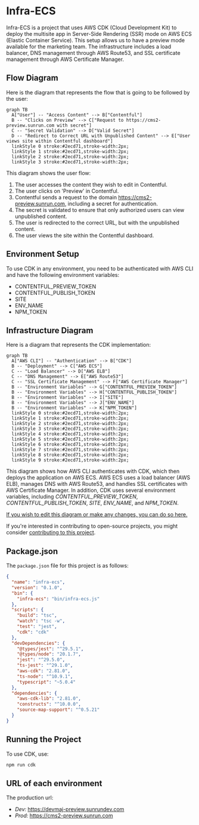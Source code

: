 # Infra-ECS

Infra-ECS is a project that uses AWS CDK (Cloud Development Kit) to deploy the multisite app in Server-Side Rendering (SSR) mode on AWS ECS (Elastic Container Service). This setup allows us to have a preview mode available for the marketing team. The infrastructure includes a load balancer, DNS management through AWS Route53, and SSL certificate management through AWS Certificate Manager.

## Flow Diagram
Here is the diagram  that represents the flow  that is going to be followed by the user:

```mermaid
graph TB
  A["User"] -- "Access Content" --> B["Contentful"]
  B -- "Clicks on Preview" --> C["Request to https://cms2-preview.sunrun.com with secret"]
  C -- "Secret Validation" --> D["Valid Secret"]
  D -- "Redirect to Correct URL with Unpublished Content" --> E["User views site within Contentful dashboard"]
  linkStyle 0 stroke:#2ecd71,stroke-width:2px;
  linkStyle 1 stroke:#2ecd71,stroke-width:2px;
  linkStyle 2 stroke:#2ecd71,stroke-width:2px;
  linkStyle 3 stroke:#2ecd71,stroke-width:2px;

```

This diagram shows the user flow:

1. The user accesses the content they wish to edit in Contentful.
2. The user clicks on 'Preview' in Contentful.
3. Contentful sends a request to the domain https://cms2-preview.sunrun.com, including a secret for authentication.
4. The secret is validated to ensure that only authorized users can view unpublished content.
5. The user is redirected to the correct URL, but with the unpublished content.
6. The user views the site within the Contentful dashboard.
## Environment Setup

To use CDK in any environment, you need to be authenticated with AWS CLI and have the following environment variables:

- CONTENTFUL_PREVIEW_TOKEN
- CONTENTFUL_PUBLISH_TOKEN
- SITE
- ENV_NAME
- NPM_TOKEN

## Infrastructure Diagram

Here is a diagram that represents the CDK implementation:

```mermaid
graph TB
  A["AWS CLI"] -- "Authentication" --> B["CDK"]
  B -- "Deployment" --> C["AWS ECS"]
  C -- "Load Balancer" --> D["AWS ELB"]
  C -- "DNS Management" --> E["AWS Route53"]
  C -- "SSL Certificate Management" --> F["AWS Certificate Manager"]
  B -- "Environment Variables" --> G["CONTENTFUL_PREVIEW_TOKEN"]
  B -- "Environment Variables" --> H["CONTENTFUL_PUBLISH_TOKEN"]
  B -- "Environment Variables" --> I["SITE"]
  B -- "Environment Variables" --> J["ENV_NAME"]
  B -- "Environment Variables" --> K["NPM_TOKEN"]
  linkStyle 0 stroke:#2ecd71,stroke-width:2px;
  linkStyle 1 stroke:#2ecd71,stroke-width:2px;
  linkStyle 2 stroke:#2ecd71,stroke-width:2px;
  linkStyle 3 stroke:#2ecd71,stroke-width:2px;
  linkStyle 4 stroke:#2ecd71,stroke-width:2px;
  linkStyle 5 stroke:#2ecd71,stroke-width:2px;
  linkStyle 6 stroke:#2ecd71,stroke-width:2px;
  linkStyle 7 stroke:#2ecd71,stroke-width:2px;
  linkStyle 8 stroke:#2ecd71,stroke-width:2px;
  linkStyle 9 stroke:#2ecd71,stroke-width:2px;

```

This diagram shows how AWS CLI authenticates with CDK, which then deploys the application on AWS ECS. AWS ECS uses a load balancer (AWS ELB), manages DNS with AWS Route53, and handles SSL certificates with AWS Certificate Manager. In addition, CDK uses several environment variables, including *CONTENTFUL_PREVIEW_TOKEN*, *CONTENTFUL_PUBLISH_TOKEN*, *SITE*, *ENV_NAME*, and *NPM_TOKEN*.

[If you wish to edit this diagram or make any changes, you can do so here.](https://showme.redstarplugin.com/s/e2P4soSO)

If you're interested in contributing to open-source projects, you might consider [contributing to this project](https://github.com/bra1nDump/show-me-chatgpt-plugin/issues).

## Package.json

The `package.json` file for this project is as follows:

```json
{
  "name": "infra-ecs",
  "version": "0.1.0",
  "bin": {
    "infra-ecs": "bin/infra-ecs.js"
  },
  "scripts": {
    "build": "tsc",
    "watch": "tsc -w",
    "test": "jest",
    "cdk": "cdk"
  },
  "devDependencies": {
    "@types/jest": "^29.5.1",
    "@types/node": "20.1.7",
    "jest": "^29.5.0",
    "ts-jest": "^29.1.0",
    "aws-cdk": "2.81.0",
    "ts-node": "^10.9.1",
    "typescript": "~5.0.4"
  },
  "dependencies": {
    "aws-cdk-lib": "2.81.0",
    "constructs": "^10.0.0",
    "source-map-support": "^0.5.21"
  }
}
```
## Running the Project

To use CDK, use:

```bash
npm run cdk
```

## URL of each environment
The production url:
- *Dev:* https://devmaj-preview.sunrundev.com
- *Prod:* https://cms2-preview.sunrun.com